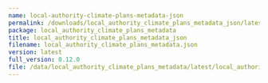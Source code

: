 ```yaml
---
name: local-authority-climate-plans-metadata-json
permalink: /downloads/local_authority_climate_plans_metadata_json/latest
package: local_authority_climate_plans_metadata
title: local_authority_climate_plans_metadata_json
filename: local_authority_climate_plans_metadata.json
version: latest
full_version: 0.12.0
file: /data/local_authority_climate_plans_metadata/latest/local_authority_climate_plans_metadata.json
---
```

